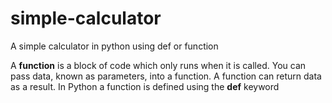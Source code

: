 # simple-calculator
A simple calculator in python using def or function

A **function** is a block of code which only runs when it is called.
You can pass data, known as parameters, into a function.
A function can return data as a result.
In Python a function is defined using the **def** keyword
